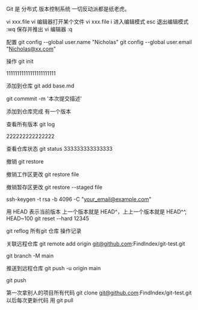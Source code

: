 Git 是 分布式 版本控制系统
一切反动派都是纸老虎。

vi xxx.file vi 编辑器打开某个文件
vi xxx.file
i 进入编辑模式
esc 退出编辑模式
:wq 保存并推出 vi 编辑器 :q

配置
git config --global user.name "Nicholas"
git config --global user.email "Nicholas@xx.com"

操作
git init

11111111111111111111111

添加到仓库
git add base.md

git commmit -m '本次提交描述'

添加到仓库完成 有一个版本

查看所有版本
git log

222222222222222

查看仓库状态
git status
333333333333333

撤销
git restore

撤销工作区更改
git restore file

撤销暂存区更改
git restore --staged file


<!-- 生成ssh-key -->
ssh-keygen -t rsa -b 4096 -C "your_email@example.com"


<!-- 版本回退 -->

用 HEAD 表示当前版本
上一个版本就是 HEAD^，上上一个版本就是 HEAD^^, HEAD~100
git reset --hard 12345


git reflog 所有git 仓库 操作记录



关联远程仓库
git remote add origin git@github.com:FindIndex/git-test.git

git branch -M main

推送到远程仓库
git push -u origin main

git push



第一次拿别人的项目所有代码
git clone git@github.com:FindIndex/git-test.git
以后每次更新代码 用 
git pull